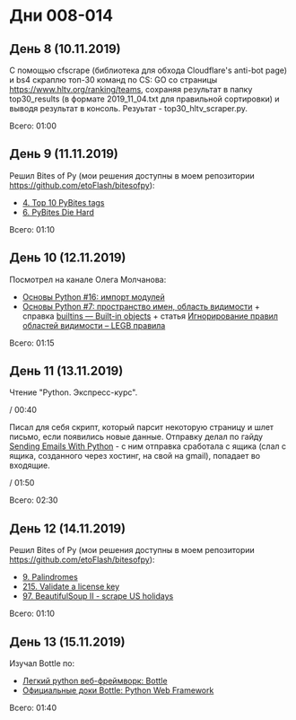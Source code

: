 # Дни 008-014

## День 8 (10.11.2019)

С помощью cfscrape (библиотека для обхода Cloudflare's anti-bot page) и bs4 скраплю топ-30 команд по CS: GO со страницы https://www.hltv.org/ranking/teams, сохраняя результат в папку top30_results (в формате 2019_11_04.txt для правильной сортировки) и выводя результат в консоль. Резуьтат - top30_hltv_scraper.py.

Всего: 01:00

## День 9 (11.11.2019)

Решил Bites of Py (мои решения доступны в моем репозитории https://github.com/etoFlash/bitesofpy):

* [4. Top 10 PyBites tags](https://codechalleng.es/bites/4/)
* [6. PyBites Die Hard](https://codechalleng.es/bites/6/)

Всего: 01:10

## День 10 (12.11.2019)

Посмотрел на канале Олега Молчанова:

* [Основы Python #16: импорт модулей](https://www.youtube.com/watch?v=vqsalStEu38)
* [Основы Python #7: пространство имен, область видимости](https://www.youtube.com/watch?v=mRjtcyEw168) + справка [builtins — Built-in objects](https://docs.python.org/3.8/library/builtins.html#module-builtins) + статья [Игнорирование правил областей видимости – LEGB правила](https://pylab.ru/ignorirovanie-pravil-oblastej-vidimosti-legb-pravila/)

Всего: 01:15

## День 11 (13.11.2019)

Чтение "Python. Экспресс-курс".

/ 00:40

Писал для себя скрипт, который парсит некоторую страницу и шлет письмо, если появились новые данные. Отправку делал по гайду [Sending Emails With Python](https://realpython.com/python-send-email/) - с ним отправка сработала с ящика (слал с ящика, созданного через хостинг, на свой на gmail), попадает во входящие.

/ 01:50

Всего: 02:30

## День 12 (14.11.2019)

Решил Bites of Py (мои решения доступны в моем репозитории https://github.com/etoFlash/bitesofpy):

* [9. Palindromes](https://codechalleng.es/bites/9/)
* [215. Validate a license key](https://codechalleng.es/bites/215/)
* [97. BeautifulSoup II - scrape US holidays](https://codechalleng.es/bites/97/)

Всего: 01:10

## День 13 (15.11.2019)

Изучал Bottle по:
* [Легкий python веб-фреймворк: Bottle](https://habr.com/ru/post/221659/)
* [Официальные доки Bottle: Python Web Framework](http://bottlepy.org/docs/0.12/)

Всего: 01:40
